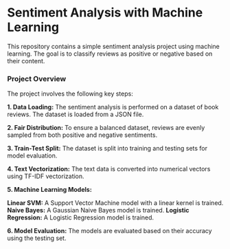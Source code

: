 # Sentiment Analysis with Machine Learning
This repository contains a simple sentiment analysis project using machine learning. The goal is to classify reviews as positive or negative based on their content.

### Project Overview
The project involves the following key steps:

**1. Data Loading:** The sentiment analysis is performed on a dataset of book reviews. The dataset is loaded from a JSON file.

**2. Fair Distribution:** To ensure a balanced dataset, reviews are evenly sampled from both positive and negative sentiments.

**3. Train-Test Split:** The dataset is split into training and testing sets for model evaluation.

**4. Text Vectorization:** The text data is converted into numerical vectors using TF-IDF vectorization.

**5. Machine Learning Models:**

**Linear SVM:** A Support Vector Machine model with a linear kernel is trained.
**Naive Bayes:** A Gaussian Naive Bayes model is trained.
**Logistic Regression:** A Logistic Regression model is trained.

**6. Model Evaluation:** The models are evaluated based on their accuracy using the testing set.
